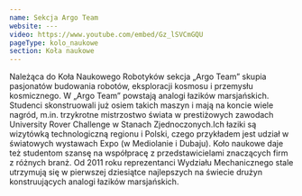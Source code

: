 ```yaml
---
name: Sekcja Argo Team
website: ---
video: https://www.youtube.com/embed/Gz_lSVCmGQU
pageType: kolo_naukowe
section: Koła naukowe
---
```


Należąca do Koła Naukowego Robotyków sekcja „Argo Team” skupia pasjonatów budowania robotów, eksploracji kosmosu i przemysłu kosmicznego. W „Argo Team” powstają analogi łazików marsjańskich. Studenci skonstruowali już osiem takich maszyn i mają na koncie wiele nagród, m.in. trzykrotne mistrzostwo świata w prestiżowych zawodach University Rover Challenge w Stanach Zjednoczonych.Ich łaziki są wizytówką technologiczną regionu i Polski, czego przykładem jest udział w światowych wystawach Expo (w Mediolanie i Dubaju). Koło naukowe daje też studentom szansę na współpracę z przedstawicielami znaczących firm z różnych branż. Od 2011 roku reprezentanci Wydziału Mechanicznego stale utrzymują się w pierwszej dziesiątce najlepszych na świecie drużyn konstruujących analogi łazików marsjańskich.
